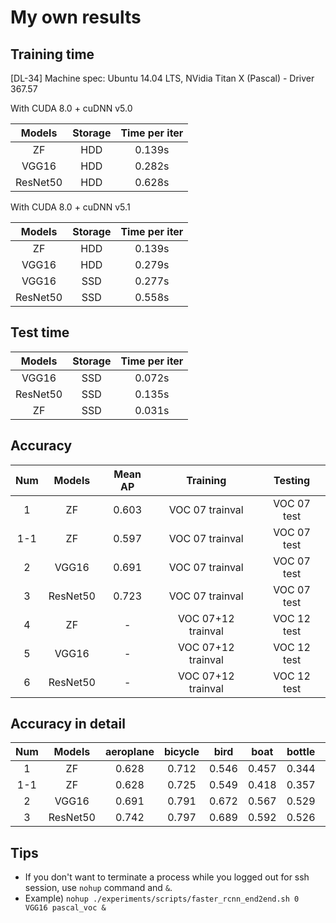 # My own results


## Training time
[DL-34] Machine spec: Ubuntu 14.04 LTS, NVidia Titan X (Pascal) - Driver 367.57 

 With CUDA 8.0 + cuDNN v5.0

| Models   | Storage | Time per iter |
|:--------:|:-------:|:-------------:|
| ZF       | HDD     | 0.139s        |
| VGG16    | HDD     | 0.282s        |
| ResNet50 | HDD     | 0.628s        |


 With CUDA 8.0 + cuDNN v5.1

| Models   | Storage | Time per iter |
|:--------:|:-------:|:-------------:|
| ZF       | HDD     | 0.139s        |
| VGG16    | HDD     | 0.279s        |
| VGG16    | SSD     | 0.277s        |
| ResNet50 | SSD     | 0.558s        |


## Test time
| Models   | Storage | Time per iter |
|:--------:|:-------:|:-------------:|
| VGG16    | SSD     | 0.072s        |
| ResNet50 | SSD     | 0.135s        |
| ZF       | SSD     | 0.031s        |


## Accuracy
| Num | Models    | Mean AP | Training           | Testing     |
|:---:|:---------:|:-------:|:------------------:|:-----------:| 
| 1   | ZF        | 0.603   | VOC 07 trainval    | VOC 07 test |
| 1-1 | ZF        | 0.597   | VOC 07 trainval    | VOC 07 test |
| 2   | VGG16     | 0.691   | VOC 07 trainval    | VOC 07 test |
| 3   | ResNet50  | 0.723   | VOC 07 trainval    | VOC 07 test |
| 4   | ZF        | -       | VOC 07+12 trainval | VOC 12 test | 
| 5   | VGG16     | -       | VOC 07+12 trainval | VOC 12 test |
| 6   | ResNet50  | -       | VOC 07+12 trainval | VOC 12 test |

## Accuracy in detail


| Num | Models | aeroplane | bicycle | bird | boat | bottle | bus | car | cat | chair | cow | giningtable | dog | horse | motorbike | person | pottedplant | sheep | sofa | train | tvmonitor | mAP |
|:---:| :---: | :---: | :---: | :---: | :---: | :---: | :---: | :---: | :---: | :---: | :---: | :---: | :---: | :---: | :---: | :---: | :---: | :---: | :---: | :---: | :---: | :---: |
| 1   | ZF    | 0.628 | 0.712 | 0.546 | 0.457 | 0.344 | 0.671 | 0.742 | 0.730 | 0.385 | 0.667 | 0.626 | 0.662 | 0.752 | 0.661 | 0.672 | 0.349 | 0.585 | 0.530 | 0.707 | 0.625 | 0.603 |
| 1-1 | ZF    | 0.628 | 0.725 | 0.549 | 0.418 | 0.357 | 0.663 | 0.774 | 0.714 | 0.380 | 0.667 | 0.604 | 0.648 | 0.765 | 0.663 | 0.669 | 0.321 | 0.584 | 0.534 | 0.690 | 0.625 | 0.597 |
| 2   | VGG16 | 0.691 | 0.791 | 0.672 | 0.567 | 0.529 | 0.771 | 0.805 | 0.793 | 0.481 | 0.769 | 0.643 | 0.770 | 0.805 | 0.767 | 0.772 | 0.433 | 0.664 | 0.647 |0.758 | 0.683 | 0.691 |
| 3   | ResNet50 | 0.742 | 0.797 | 0.689 | 0.592 | 0.526 | 0.828 | 0.796 | 0.861 | 0.519 | 0.761 | 0.682 | 0.833 | 0.806 | 0.785 | 0.781 | 0.459 | 0.736 | 0.744 | 0.781 | 0.738 | 0.723 |   


## Tips
 * If you don't want to terminate a process while you logged out for ssh session, use ```nohup``` command and ```&```.
 * Example) ```nohup ./experiments/scripts/faster_rcnn_end2end.sh 0 VGG16 pascal_voc & ```